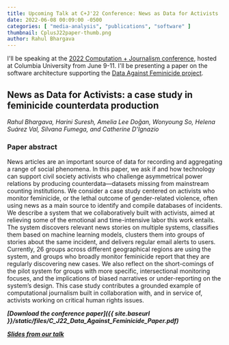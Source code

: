 ```yaml
---
title: Upcoming Talk at C+J'22 Conference: News as Data for Activists
date: 2022-06-08 00:09:00 -0500
categories: [ "media-analysis", "publications", "software" ]
thumbnail: CplusJ22paper-thumb.png
author: Rahul Bhargava
---
```


I'll be speaking at the [2022 Computation + Journalism conference](https://cj2022.brown.columbia.edu), hosted at Columbia University from June 9-11. I'll be presenting a paper on the software architecture supporting the [Data Against Feminicide project](https://dataculture.northeastern.edu/projects/data-against-feminicide.html).

## News as Data for Activists: a case study in feminicide counterdata production

_Rahul Bhargava, Harini Suresh, Amelia Lee Doğan, Wonyoung So, Helena Suárez Val, Silvana Fumega, and Catherine D'Ignazio_

### Paper abstract

News articles are an important source of data for recording and aggregating a range of social phenomena. In this paper, we ask if and how technology can support civil society activists who challenge asymmetrical power relations by producing counterdata—datasets missing from mainstream counting institutions. We consider a case study centered on activists who monitor feminicide, or the lethal outcome of gender-related violence, often using news as a main source to identify and compile databases of incidents. We describe a system that we collaboratively built with activists, aimed at relieving some of the emotional and time-intensive labor this work entails. The system discovers relevant news stories on multiple systems, classifies them based on machine learning models, clusters them into groups of stories about the same incident, and delivers regular email alerts to users. Currently, 26 groups across different geographical regions are using the system, and groups who broadly monitor feminicide report that they are regularly discovering new cases. We also reflect on the short-comings of the pilot system for groups with more specific, intersectional monitoring focuses, and the implications of biased narratives or under-reporting on the system’s design. This case study contributes a grounded example of computational journalism built in collaboration with, and in service of, activists working on critical human rights issues.

***[Download the conference paper]({{ site.baseurl }}/static/files/C_J22_Data_Against_Feminicide_Paper.pdf)***

***[Slides from our talk](https://docs.google.com/presentation/d/1mQMxjM-zsr3TdnDk1Gl6FHXkuz1DvToY/edit?usp=sharing&ouid=116408152420862967200&rtpof=true&sd=true)***
